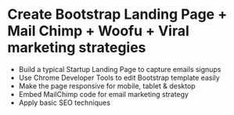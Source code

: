 # Create Bootstrap Landing Page + Mail Chimp + Woofu + Viral marketing strategies

* Build a typical Startup Landing Page to capture emails signups
* Use Chrome Developer Tools to edit Bootstrap template easily
* Make the page responsive for mobile, tablet & desktop
* Embed MailChimp code for email marketing strategy
* Apply basic SEO techniques

